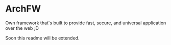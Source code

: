 # ArchFW
Own framework that's built to provide fast, secure, and universal application over the web ;D

Soon this readme will be extended.
